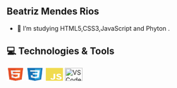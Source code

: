 ## Beatriz Mendes Rios

- 📕 I’m studying HTML5,CSS3,JavaScript and Phyton . 

## 💻 Technologies & Tools

<div style="display: inline_block"> 
  <img align="center" height="30" width="40" src="https://raw.githubusercontent.com/devicons/devicon/master/icons/html5/html5-original.svg" title="HTML5">
  <img align="center" height="30" width="40" src="https://raw.githubusercontent.com/devicons/devicon/master/icons/css3/css3-original.svg" title="CSS3">
  <img align="center" height="30" width="40" src="https://raw.githubusercontent.com/devicons/devicon/master/icons/javascript/javascript-plain.svg" title="Javascript">
  <img align="center" height="30" width="40" src="https://cdn.jsdelivr.net/gh/devicons/devicon/icons/vscode/vscode-original.svg" title="VSCode"/>
</div>
<br>
